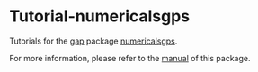 # Tutorial-numericalsgps
Tutorials for the [gap](https://www.gap-system.org) package [numericalsgps](https://gap-packages.github.io/numericalsgps/). 

For more information, please refer to the [manual](https://gap-packages.github.io/numericalsgps/doc/chap0.html) of this package.

